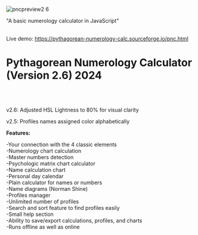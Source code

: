 ![pncpreview2 6](https://github.com/lexterror/Pythagorean-Numerology-Calculator/assets/16135535/725ce7a0-9d68-427c-93c5-0b193b8f77a8)


"A basic numerology calculator in JavaScript"<br><br>

Live demo: https://pythagorean-numerology-calc.sourceforge.io/pnc.html

<H1>Pythagorean Numerology Calculator (Version 2.6) 2024</H1><br><br>

v2.6: Adjusted HSL Lightness to 80% for visual clarity

v2.5: Profiles names assigned color alphabetically

<b>Features:</b>

-Your connection with the 4 classic elements<br>
-Numerology chart calculation<br>
-Master numbers detection<br>
-Psychologic matrix chart calculator<br>
-Name calculation chart<br>
-Personal day calendar<br>
-Plain calculator for names or numbers<br>
-Name diagrams (Norman Shine)<br>
-Profiles manager<br>
-Unlimited number of profiles<br>
-Search and sort feature to find profiles easily<br>
-Small help section<br>
-Ability to save/export calculations, profiles, and charts<br>
-Runs offline as well as online
<br><br>
